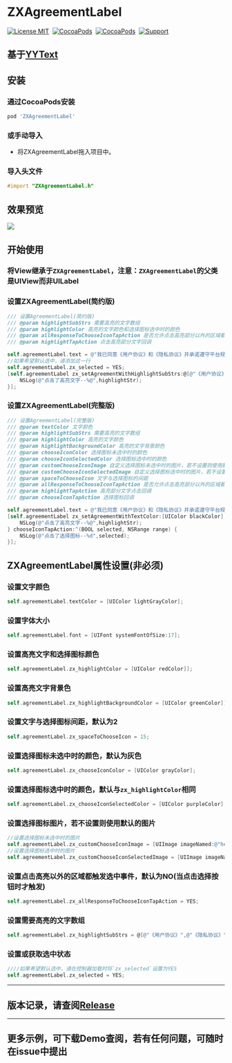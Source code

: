 # ZXAgreementLabel
[![License MIT](https://img.shields.io/badge/license-MIT-green.svg?style=flat)](https://raw.githubusercontent.com/SmileZXLee/ZXAgreementLabel/master/LICENSE)&nbsp;
[![CocoaPods](http://img.shields.io/cocoapods/v/ZXAgreementLabel.svg?style=flat)](http://cocoapods.org/?q=ZXNavigationBar)&nbsp;
[![CocoaPods](http://img.shields.io/cocoapods/p/ZXAgreementLabel.svg?style=flat)](http://cocoapods.org/?q=ZXNavigationBar)&nbsp;
[![Support](https://img.shields.io/badge/support-iOS%208.0%2B%20-blue.svg?style=flat)](https://www.apple.com/nl/ios/)&nbsp;
## 基于[YYText](https://github.com/ibireme/YYText)
## 安装
### 通过CocoaPods安装
```ruby
pod 'ZXAgreementLabel'
```
### 或手动导入
* 将ZXAgreementLabel拖入项目中。

### 导入头文件
```objective-c
#import "ZXAgreementLabel.h"
```

## 效果预览
![](http://www.zxlee.cn/github/ZXAgreementLabel/ZXAgreementLabelDemo1.gif)

## 开始使用
### 将View继承于`ZXAgreementLabel`，注意：`ZXAgreementLabel`的父类是UIView而非UILabel
### 设置ZXAgreementLabel(简约版)
```objective-c
/// 设置AgreementLabel(简约版)
/// @param highlightSubStrs 需要高亮的文字数组
/// @param highlightColor 高亮的文字颜色和选择图标选中时的颜色
/// @param allResponseToChooseIconTapAction 是否允许点击高亮部分以外的区域都触发选中事件，默认为否(当点击选择按钮时才触发)
/// @param highlightTapAction 点击高亮部分文字回调
```
```objective-c
self.agreementLabel.text = @"我已同意《用户协议》和《隐私协议》并承诺遵守平台规范";
//如果希望默认选中，请添加这一行
self.agreementLabel.zx_selected = YES;
[self.agreementLabel zx_setAgreementWithHighlightSubStrs:@[@"《用户协议》",@"《隐私协议》"] highlightColor:nil allResponseToChooseIconTapAction:NO highlightTapAction:^(NSString * _Nonnull highlightStr, NSRange range) {
    NSLog(@"点击了高亮文字--%@",highlightStr);
}];
```

### 设置ZXAgreementLabel(完整版)
```objective-c
/// 设置AgreementLabel(完整版)
/// @param textColor 文字颜色
/// @param highlightSubStrs 需要高亮的文字数组
/// @param highlightColor 高亮的文字颜色
/// @param highlightBackgroundColor 高亮的文字背景颜色
/// @param chooseIconColor 选择图标未选中时的颜色
/// @param chooseIconSelectedColor 选择图标选中时的颜色
/// @param customChooseIconImage 自定义选择图标未选中时的图片，若不设置则使用默认的图片
/// @param customChooseIconSelectedImage 自定义选择图标选中时的图片，若不设置则使用默认的图片
/// @param spaceToChooseIcon 文字与选择图标的间距
/// @param allResponseToChooseIconTapAction 是否允许点击高亮部分以外的区域都触发选中事件
/// @param highlightTapAction 高亮部分文字点击回调
/// @param chooseIconTapAction 选择图标回调
```
```objective-c
self.agreementLabel.text = @"我已同意《用户协议》和《隐私协议》并承诺遵守平台规范";
[self.agreementLabel zx_setAgreementWithTextColor:[UIColor blackColor] highlightSubStrs:@[@"《用户协议》",@"《隐私协议》"] highlightColor:[UIColor redColor] highlightBackgroundColor:nil chooseIconColor:nil chooseIconSelectedColor:nil customChooseIconImage:nil customChooseIconSelectedImage:nil spaceToChooseIcon:2 allResponseToChooseIconTapAction:YES highlightTapAction:^(NSString * _Nonnull highlightStr, NSRange range) {
    NSLog(@"点击了高亮文字--%@",highlightStr);
} chooseIconTapAction:^(BOOL selected, NSRange range) {
    NSLog(@"点击了选择图标--%d",selected);
}];
```

## ZXAgreementLabel属性设置(非必须)
### 设置文字颜色
```objective-c
self.agreementLabel.textColor = [UIColor lightGrayColor];
```

### 设置字体大小
```objective-c
self.agreementLabel.font = [UIFont systemFontOfSize:17];
```

### 设置高亮文字和选择图标颜色
```objective-c
self.agreementLabel.zx_highlightColor = [UIColor redColor]];
```

### 设置高亮文字背景色
```objective-c
self.agreementLabel.zx_highlightBackgroundColor = [UIColor greenColor]];
```

### 设置文字与选择图标间距，默认为2
```objective-c
self.agreementLabel.zx_spaceToChooseIcon = 15;
```
### 设置选择图标未选中时的颜色，默认为灰色
```objective-c
self.agreementLabel.zx_chooseIconColor = [UIColor grayColor];
```

### 设置选择图标选中时的颜色，默认与`zx_highlightColor`相同
```objective-c
self.agreementLabel.zx_chooseIconSelectedColor = [UIColor purpleColor];
```

### 设置选择图标图片，若不设置则使用默认的图片
```objective-c
//设置选择图标未选中时的图片
self.agreementLabel.zx_customChooseIconImage = [UIImage imageNamed:@"heart_icon"];
//设置选择图标选中时的图片
self.agreementLabel.zx_customChooseIconSelectedImage = [UIImage imageNamed:@"heart_icon"];
```

### 设置点击高亮以外的区域都触发选中事件，默认为NO(当点击选择按钮时才触发)
```objective-c
self.agreementLabel.zx_allResponseToChooseIconTapAction = YES;
```

### 设置需要高亮的文字数组
```objective-c
self.agreementLabel.zx_highlightSubStrs = @[@"《用户协议》",@"《隐私协议》"];
```

### 设置或获取选中状态
```objective-c
////如果希望默认选中，请在控制器加载时将`zx_selected`设置为YES
self.agreementLabel.zx_selected = YES;
```

***

## 版本记录，请查阅[Release](https://github.com/SmileZXLee/ZXNavigationBar/releases)

***

## 更多示例，可下载Demo查阅，若有任何问题，可随时在issue中提出
